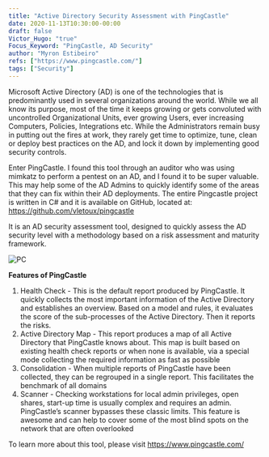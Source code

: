 ```yaml
---
title: "Active Directory Security Assessment with PingCastle"
date: 2020-11-13T10:30:00-00:00
draft: false
Victor_Hugo: "true"
Focus_Keyword: "PingCastle, AD Security"
author: "Myron Estibeiro"
refs: ["https://www.pingcastle.com/"]
tags: ["Security"]
---
```


Microsoft Active Directory (AD) is one of the technologies that is predominantly used in several organizations around the world. While we all know its purpose, most of the time it keeps growing or gets convoluted with uncontrolled Organizational Units, ever growing Users, ever increasing Computers, Policies, Integrations etc. While the Administrators remain busy in putting out the fires at work, they rarely get time to optimize, tune, clean or deploy best practices on the AD, and lock it down by implementing good security controls.

Enter PingCastle. I found this tool through an auditor who was using mimkatz to perform a pentest on an AD, and I found it to be super valuable. This may help some of the AD Admins to quickly identify some of the areas that they can fix within their AD deployments.
The entire Pingcastle project is written in C# and it is available on GitHub, located at: https://github.com/vletoux/pingcastle

It is an AD security assessment tool, designed to quickly assess the AD security level with a methodology based on a risk assessment and maturity framework.

![PC](/pingcastle.PNG#center)

__Features of PingCastle__
1.	Health Check - This is the default report produced by PingCastle. It quickly collects the most important information of the Active Directory and establishes an overview. Based on a model and rules, it evaluates the score of the sub-processes of the Active Directory. Then it reports the risks.
2.	Active Directory Map - This report produces a map of all Active Directory that PingCastle knows about. This map is built based on existing health check reports or when none is available, via a special mode collecting the required information as fast as possible
3.	Consolidation - When multiple reports of PingCastle have been collected, they can be regrouped in a single report. This facilitates the benchmark of all domains
4.	Scanner - Checking workstations for local admin privileges, open shares, start-up time is usually complex and requires an admin. PingCastle’s scanner bypasses these classic limits. This feature is awesome and can help to cover some of the most blind spots on the network that are often overlooked

To learn more about this tool, please visit https://www.pingcastle.com/

